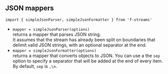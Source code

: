 ## JSON mappers

`import { simpleJsonParser, simpleJsonFormatter } from 'f-streams'`

-   `mapper = simpleJsonParser(options)`  
    returns a mapper that parses JSON string.  
    It assumes that the stream has already been split on boundaries that delimit valid JSON strings,
    with an optional separator at the end.
-   `mapper = simpleJsonFormatter(options)`  
    returns a mapper that converts objects to JSON.
    You can use a the `sep` option to specify a separator that will be added at the end of every item.
    By default, `sep` is `,\n`.
